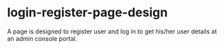 # login-register-page-design
A page is designed to register user and log in to get his/her user details at an admin console portal.
